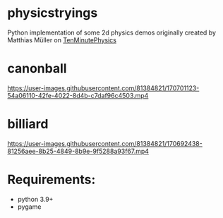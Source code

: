 # physicstryings


Python implementation of some 2d physics demos originally created by Matthias Müller on <a href = "https://matthias-research.github.io/pages/tenMinutePhysics/index.html">TenMinutePhysics </a>


# canonball

https://user-images.githubusercontent.com/81384821/170701123-54a06110-42fe-4022-8d4b-c7daf96c4503.mp4


# billiard
https://user-images.githubusercontent.com/81384821/170692438-81256aee-8b25-4849-8b9e-9f5288a93f67.mp4



<h1>  Requirements: </h1>
<ul>
  <li>python 3.9+</li>
  <li>pygame</li>
 
</ul>
